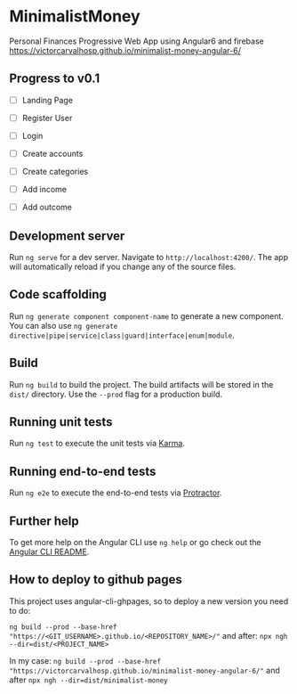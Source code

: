 # MinimalistMoney

Personal Finances Progressive Web App using Angular6 and firebase
https://victorcarvalhosp.github.io/minimalist-money-angular-6/

## Progress to v0.1
- [ ] Landing Page
- [ ] Register User
- [ ] Login
- [ ] Create accounts
- [ ] Create categories
- [ ] Add income
- [ ] Add outcome



## Development server

Run `ng serve` for a dev server. Navigate to `http://localhost:4200/`. The app will automatically reload if you change any of the source files.

## Code scaffolding

Run `ng generate component component-name` to generate a new component. You can also use `ng generate directive|pipe|service|class|guard|interface|enum|module`.

## Build

Run `ng build` to build the project. The build artifacts will be stored in the `dist/` directory. Use the `--prod` flag for a production build.

## Running unit tests

Run `ng test` to execute the unit tests via [Karma](https://karma-runner.github.io).

## Running end-to-end tests

Run `ng e2e` to execute the end-to-end tests via [Protractor](http://www.protractortest.org/).

## Further help

To get more help on the Angular CLI use `ng help` or go check out the [Angular CLI README](https://github.com/angular/angular-cli/blob/master/README.md).

## How to deploy to github pages

This project uses angular-cli-ghpages, so to deploy a new version you need to do:

`ng build --prod --base-href "https://<GIT_USERNAME>.github.io/<REPOSITORY_NAME>/"`
and after:
`npx ngh --dir=dist/<PROJECT_NAME>`

In my case:
`ng build --prod --base-href "https://victorcarvalhosp.github.io/minimalist-money-angular-6/"`
and after `npx ngh --dir=dist/minimalist-money`
